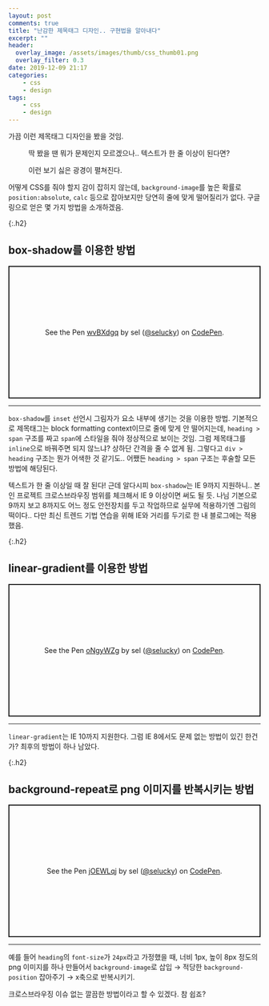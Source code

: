 ```yaml
---
layout: post
comments: true
title: "난감한 제목태그 디자인.. 구현법을 알아내다"
excerpt: ""
header:
  overlay_image: /assets/images/thumb/css_thumb01.png
  overlay_filter: 0.3
date: 2019-12-09 21:17
categories:
    - css
    - design
tags:
    - css
    - design
---
```

가끔 이런 제목태그 디자인을 봤을 것임.

<figure class="auto-alt jc--center">
    <img src="/assets/images/post/heading-style_img01.png" alt="">
    <figcaption>딱 봤을 땐 뭐가 문제인지 모르겠으나.. 텍스트가 한 줄 이상이 된다면?</figcaption>
</figure>

<figure class="auto-alt jc--center">
    <img src="/assets/images/post/heading-style_img02.png" alt="">
    <figcaption>이런 보기 싫은 광경이 펼쳐진다.</figcaption>
</figure>
어떻게 CSS를 줘야 할지 감이 잡히지 않는데, <code>background-image</code>를 높은 확률로 <code>position:absolute</code>, <code>calc</code> 등으로 잡아보지만 당연히 줄에 맞게 떨어질리가 없다. 구글링으로 얻은 몇 가지 방법을 소개하겠음.

{:.h2}
## box-shadow를 이용한 방법
<p class="codepen" data-height="265" data-theme-id="default" data-default-tab="html,result" data-user="selucky" data-slug-hash="wvBXdgq" style="height: 265px; box-sizing: border-box; display: flex; align-items: center; justify-content: center; border: 2px solid; margin: 1em 0; padding: 1em;" data-pen-title="wvBXdgq">
  <span>See the Pen <a href="https://codepen.io/selucky/pen/wvBXdgq">
  wvBXdgq</a> by sel (<a href="https://codepen.io/selucky">@selucky</a>)
  on <a href="https://codepen.io">CodePen</a>.</span>
</p>
<script async src="https://static.codepen.io/assets/embed/ei.js"></script>
<hr>
<code>box-shadow</code>를 <code>inset</code> 선언시 그림자가 요소 내부에 생기는 것을 이용한 방법. 기본적으로 제목태그는 block formatting context이므로 줄에 맞게 안 떨어지는데, <code>heading &gt; span</code> 구조를 짜고 <code>span</code>에 스타일을 줘야 정상적으로 보이는 것임. 그럼 제목태그를 <code>inline</code>으로 바꿔주면 되지 않느냐? 상하단 간격을 줄 수 없게 됨. 그렇다고 <code>div &gt; heading</code> 구조는 뭔가 어색한 것 같기도.. 어쨌든 <code>heading &gt; span</code> 구조는 후술할 모든 방법에 해당된다.

텍스트가 한 줄 이상일 때 잘 된다! 근데 알다시피 <code>box-shadow</code>는 IE 9까지 지원하니.. 본인 프로젝트 크로스브라우징 범위를 체크해서 IE 9 이상이면 써도 될 듯. 나님 기본으로 9까지 보고 8까지도 어느 정도 안전장치를 두고 작업하므로 실무에 적용하기엔 그림의 떡이다.. 다만 최신 트렌드 기법 연습을 위해 IE와 거리를 두기로 한 내 블로그에는 적용했음.

{:.h2}
## linear-gradient를 이용한 방법
<p class="codepen" data-height="265" data-theme-id="default" data-default-tab="css,result" data-user="selucky" data-slug-hash="oNgyWZg" style="height: 265px; box-sizing: border-box; display: flex; align-items: center; justify-content: center; border: 2px solid; margin: 1em 0; padding: 1em;" data-pen-title="oNgyWZg">
  <span>See the Pen <a href="https://codepen.io/selucky/pen/oNgyWZg">
  oNgyWZg</a> by sel (<a href="https://codepen.io/selucky">@selucky</a>)
  on <a href="https://codepen.io">CodePen</a>.</span>
</p>
<script async src="https://static.codepen.io/assets/embed/ei.js"></script>
<hr>
<code>linear-gradient</code>는 IE 10까지 지원한다. 그럼 IE 8에서도 문제 없는 방법이 있긴 한건가? 최후의 방법이 하나 남았다.

{:.h2}
## background-repeat로 png 이미지를 반복시키는 방법
<p class="codepen" data-height="265" data-theme-id="default" data-default-tab="html,result" data-user="selucky" data-slug-hash="jOEWLqj" style="height: 265px; box-sizing: border-box; display: flex; align-items: center; justify-content: center; border: 2px solid; margin: 1em 0; padding: 1em;" data-pen-title="jOEWLqj">
  <span>See the Pen <a href="https://codepen.io/selucky/pen/jOEWLqj">
  jOEWLqj</a> by sel (<a href="https://codepen.io/selucky">@selucky</a>)
  on <a href="https://codepen.io">CodePen</a>.</span>
</p>
<script async src="https://static.codepen.io/assets/embed/ei.js"></script>
<hr>
예를 들어 <code>heading</code>의 <code>font-size</code>가 <code>24px</code>라고 가정했을 때, 너비 1px, 높이 8px 정도의 png 이미지를 하나 만들어서 <code>background-image</code>로 삽입 &rarr; 적당한 <code>background-position</code> 잡아주기 &rarr; x축으로 반복시키기.

크로스브라우징 이슈 없는 깔끔한 방법이라고 할 수 있겠다. 참 쉽죠?